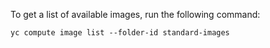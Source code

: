 To get a list of available images, run the following command:

```
yc compute image list --folder-id standard-images
```

